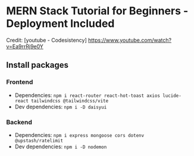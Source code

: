# MERN Stack Tutorial for Beginners - Deployment Included

Credit: [youtube - Codesistency] https://www.youtube.com/watch?v=Ea9rrRj9e0Y

## Install packages
### Frontend
- Dependencies: `npm i react-router react-hot-toast axios lucide-react tailwindcss @tailwindcss/vite`
- Dev dependencies: `npm i -D daisyui`

### Backend
- Dependencies: `npm i express mongoose cors dotenv @upstash/ratelimit`
- Dev dependencies: `npm i -D nodemon`
